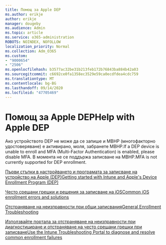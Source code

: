 ```yaml
---
title: Помощ за Apple DEP
ms.author: erikje
author: erikje
manager: dougeby
ms.audience: Admin
ms.topic: article
ms.service: o365-administration
ROBOTS: NOINDEX, NOFOLLOW
localization_priority: Normal
ms.collection: Adm_O365
ms.custom:
- "9000654"
- "2506"
ms.openlocfilehash: b3577ac32be31b213feb172b76843ba884b42a03
ms.sourcegitcommit: c6692ce0fa1358ec3529e59ca0ecdfdea4cdc759
ms.translationtype: MT
ms.contentlocale: bg-BG
ms.lasthandoff: 09/14/2020
ms.locfileid: "47705469"
---
```

# <a name="help-with-apple-dep"></a><span data-ttu-id="ee040-102">Помощ за Apple DEP</span><span class="sxs-lookup"><span data-stu-id="ee040-102">Help with Apple DEP</span></span>

<span data-ttu-id="ee040-103">Ако устройството DEP не може да се запише и МВНР (многофакторно удостоверяване) е активирано, моля, забранете МВНР.</span><span class="sxs-lookup"><span data-stu-id="ee040-103">If a DEP device is unable to enroll and MFA (Multi-Factor Authentication) is enabled, please disable MFA.</span></span> <span data-ttu-id="ee040-104">В момента не се поддържа записване на МВНР.</span><span class="sxs-lookup"><span data-stu-id="ee040-104">MFA is not currently supported for DEP enrollment.</span></span>

[<span data-ttu-id="ee040-105">Първи стъпки в настройването и програмата за записване на устройство на Apple (DEP)</span><span class="sxs-lookup"><span data-stu-id="ee040-105">Getting started with Intune and Apple's Device Enrollment Program (DEP)</span></span>](https://docs.microsoft.com/intune/enrollment/device-enrollment-program-enroll-ios)

[<span data-ttu-id="ee040-106">Често срещани грешки и решения за записване на iOS</span><span class="sxs-lookup"><span data-stu-id="ee040-106">Common iOS enrollment errors and solutions</span></span>](https://docs.microsoft.com/intune/enrollment/troubleshoot-ios-enrollment-errors)

[<span data-ttu-id="ee040-107">Отстраняване на неизправности при общи записвания</span><span class="sxs-lookup"><span data-stu-id="ee040-107">General Enrollment Troubleshooting</span></span>](https://docs.microsoft.com/intune/enrollment/troubleshoot-device-enrollment-in-intune)

[<span data-ttu-id="ee040-108">Използвайте портала за отстраняване на неизправности при диагностициране и отстраняване на често срещани грешки при записване</span><span class="sxs-lookup"><span data-stu-id="ee040-108">Use the Intune Troubleshooting Portal to diagnose and resolve common enrollment failures</span></span>](https://docs.microsoft.com/intune/fundamentals/help-desk-operators)


